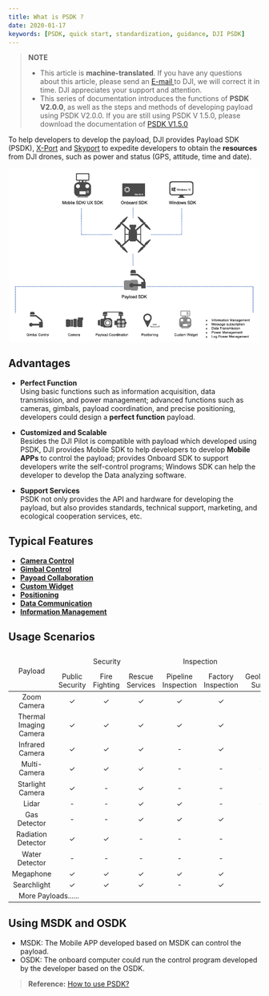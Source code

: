 ```yaml
---
title: What is PSDK ?
date: 2020-01-17
keywords: [PSDK, quick start, standardization, guidance, DJI PSDK]
---
```

> **NOTE** 
> * This article is **machine-translated**. If you have any questions about this article, please send an <a href="mailto:dev@dji.com">E-mail </a>to DJI, we will correct it in time. DJI appreciates your support and attention.
> * This series of documentation introduces the functions of **PSDK V2.0.0**, as well as the steps and methods of developing payload using PSDK V2.0.0. If you are still using PSDK V 1.5.0, please download the documentation of [PSDK V1.5.0](https://terra-1-g.djicdn.com/71a7d383e71a4fb8887a310eb746b47f/psdk/payload-sdk-doc-1.0.zip)

To help developers to develop the payload, DJI provides Payload SDK (PSDK), [X-Port](../guide/hardware.html) and [Skyport](../guide/hardware.html) to expedite developers to obtain the **resources** from DJI drones, such as power and status (GPS, attitude, time and date).

<div style="text-align: center"> <p> <span><img src="../images/PSDK-features-en.png" width="500" style="vertical-align: middle" alt /> </span></p>
</div>

## Advantages
* **Perfect Function**     
Using basic functions such as information acquisition, data transmission, and power management; advanced functions such as cameras, gimbals, payload coordination, and precise positioning, developers could design a **perfect function** payload.

* **Customized and Scalable**     
Besides the DJI Pilot is compatible with payload which developed using PSDK, DJI provides Mobile SDK to help developers to develop **Mobile APPs** to control the payload; provides Onboard SDK to support developers write the self-control programs; Windows SDK can help the developer to develop the Data analyzing software.

* **Support Services**     
PSDK not only provides the API and hardware for developing the payload, but also provides standards, technical support, marketing, and ecological cooperation services, etc.

## Typical Features

* <a href="../camera/camera-initial.html"> <b> Camera Control </b> </a>
* <a href="../tutorial/gimbal-contro.html"> <b> Gimbal Control </b> </a>
* <a href="../tutorial/payload-collaboration.html"> <b> Payoad Collaboration </b> </a>
* <a href="../tutorial/custom-widget.html"> <b> Custom Widget </b> </a>
* <a href="../tutorial/positioning.html"> <b> Positioning </b> </a>
* <a href="../tutorial/data-transmission.html"> <b> Data Communication </b> </a>
* <a href="../tutorial/information-manage.html"> <b> Information Management </b> </a>

## Usage Scenarios

<table id="t1">
  <thead style="text-align:center">
    <tr>
      <td rowspan="2" >Payload</td>
      <td colspan="3">Security</td>
      <td colspan="2">Inspection</td>
      <td colspan="3">Survey</td>
      <td colspan="2">Environment</td> 
      <td colspan="2">More Industries</td> 
    </tr>
    <tr>
      <td>Public Security</td>
      <td>Fire Fighting	</td>
      <td>Rescue Services	</td>
      <td>Pipeline Inspection</td>
      <td>Factory Inspection</td>
      <td>Geological Survey</td>
      <td>Urban Planning</td>
      <td>Resource</td>
      <td>Ecological Protection</td>
      <td>Biological Protection</td>
      <td>......</td>
    </tr>
  </thead>
  <tbody style="text-align:center">
    <tr>
      <td>Zoom Camera</td>
      <td> ✓ </td>
      <td> ✓ </td>
      <td> ✓ </td>
      <td> ✓ </td>
      <td> ✓ </td>
      <td> ✓ </td>
      <td> ✓ </td>
      <td> ✓ </td>
      <td> ✓ </td>
      <td> ✓ </td>
    </tr>
    <tr>
      <td>Thermal Imaging Camera</td>
      <td> ✓ </td>
      <td> ✓ </td>
      <td> ✓ </td>
      <td> ✓ </td>
      <td> ✓ </td>
      <td> - </td>
      <td> - </td>
      <td> ✓ </td>
      <td> ✓ </td>
      <td> ✓ </td>
    </tr>
    <tr>
      <td>Infrared Camera</td>
      <td> ✓ </td>
      <td> ✓ </td>
      <td> ✓ </td>
      <td> - </td>
      <td> ✓ </td>
      <td> - </td>
      <td> - </td>
      <td> ✓ </td>
      <td> ✓ </td>
      <td> ✓ </td>
    </tr>
    <tr>
      <td>Multi-Camera</td>
      <td> ✓ </td>
      <td> ✓ </td>
      <td> ✓ </td>
      <td> - </td>
      <td> - </td>
      <td> ✓ </td>
      <td> ✓ </td>
      <td> ✓ </td>
      <td> - </td>
      <td> - </td>
    </tr>
    <tr>
      <td>Starlight Camera</td>
      <td> ✓ </td>
      <td> - </td>
      <td> ✓ </td>
      <td> - </td>
      <td> - </td>
      <td> - </td>
      <td> - </td>
      <td> - </td>
      <td> - </td>
      <td> - </td>
    </tr>
    <tr>
      <td>Lidar</td>
      <td> - </td>
      <td> - </td>
      <td> ✓ </td>
      <td> ✓ </td>
      <td> - </td>
      <td> ✓ </td>
      <td> ✓ </td>
      <td> - </td>
      <td> - </td>
      <td> - </td>
    </tr>
    <tr>
      <td>Gas Detector</td>
      <td> - </td>
      <td> - </td>
      <td> ✓ </td>
      <td> ✓ </td>
      <td> ✓ </td>
      <td> - </td>
      <td> - </td>
      <td> - </td>
      <td> ✓ </td>
      <td> ✓ </td>
    </tr>
    <tr>
      <td>Radiation Detector</td>
      <td> ✓ </td>
      <td> ✓ </td>
      <td> - </td>
      <td> - </td>
      <td> - </td>
      <td> - </td>
      <td> - </td>
      <td> ✓ </td>
      <td> ✓ </td>
      <td> - </td>
    </tr>
    <tr>
      <td>Water Detector</td>
      <td> - </td>
      <td> - </td>
      <td> - </td>
      <td> - </td>
      <td> - </td>
      <td> - </td>
      <td> - </td>
      <td> - </td>
      <td> ✓ </td>
      <td> - </td>
    </tr>
    <tr>
      <td>Megaphone</td>
      <td> ✓ </td>
      <td> ✓ </td>
      <td> ✓ </td>
      <td> ✓ </td>
      <td> ✓ </td>
      <td> - </td>
      <td> - </td>
      <td> - </td>
      <td> - </td>
      <td> - </td>
    </tr>
    <tr>
      <td>Searchlight</td>
      <td> ✓ </td>
      <td> ✓ </td>
      <td> ✓ </td>
      <td> - </td>
      <td> ✓ </td>
      <td> - </td>
      <td> - </td>
      <td> ✓ </td>
      <td> - </td>
      <td> - </td>
    </tr>
     <tr>
      <td colspan="2" style="border: none;">More Payloads......</td>
    <td style="border: none;text-align:center;"></td>
  </tbody>
</table>

## Using MSDK and OSDK
* MSDK: The Mobile APP developed based on MSDK can control the payload.
* OSDK: The onboard computer could run the control program developed by the developer based on the OSDK.

> **Reference:** [How to use PSDK?](./how-to-use-PSDK.html)